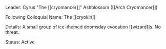 Leader: Cyrus "The [[cryomancer]]" Ashblossom ([[Arch Cryomancer]])

Following Colloquial Name:
The [[cryokin]]

Details:
A small group of ice-themed doomsday evocation [[wizard]]s.
No threat.

Status:
Active